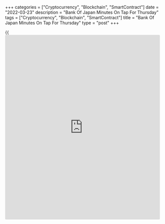 +++
categories = ["Cryptocurrency", "Blockchain", "SmartContract"]
date = "2022-03-23"
description = "Bank Of Japan Minutes On Tap For Thursday"
tags = ["Cryptocurrency", "Blockchain", "SmartContract"]
title = "Bank Of Japan Minutes On Tap For Thursday"
type = "post"
+++

{{<iframe id="large-banner" src="https://www.bounty.group/#slide=23.0" width="100%" height="600" scrolling="no" style="border: 0px solid rgb(216, 221, 230); border-radius: 3px;">}}

The Bank of Japan will on Thursday release the minutes from its monetary
[policy](https://www.fintechee.com/policy/) meeting on January 17 and 18, highlighting a busy day for Asia-
Pacific economic activity.

At the meeting, the BoJ voted 8-1 to maintain its monetary [policy](https://www.fintechee.com/policy/)
stimulus unchanged at -0.1 percent on current accounts that financial
institutions maintain at the central bank. It also lifted its inflation
forecast for the next fiscal year, citing a rise in commodity prices.

The bank also said it will continue to purchase a necessary amount of
Japanese government bonds without setting an upper limit so that 10-year
JGB yields will remain at around zero percent.

Japan also will see March results for the manufacturing, services and
composite indexes from Jibun Bank; in February, their scores were 45.8,
52.7 and 44.2, respectively.

Australia will see March results for the manufacturing, services and
composite indexes from Markit Economics; in February, their scores were
57.0, 57.4 and 56.6, respectively.

The central bank in the Philippines will wrap up its monetary [policy](https://www.fintechee.com/policy/)
meeting and then announce its decision on interest rates; the bank is
expected to keep its benchmark lending rate unchanged at 2.00 percent.

Taiwan will release unemployment data for February; in January, the
jobless rate was 3.70 percent.

Thailand will provide February data for imports, exports and trade
balance. Imports are predicted to rise 19.0 percent on year, slowing
from 20.5 percent in January. Exports are called higher by an annual
10.4 percent, up from 8.0 percent in the previous month. The trade
deficit is pegged at $1.5 billion following the $2.5 billion shortfall a
month earlier.

For comments and feedback [contact](https://www.playgroundfx.com/contact/): editorial@rtt[news](https://www.letsplayfx.com/blog/forex-news-website/).com

[Economic News][1]

 **What parts of the world are seeing the best (and worst) economic
performances lately? Click[here][2] to check out our [Econ Scorecard][2]
and find out! See up-to-the-moment [ranking](https://www.playgroundfx.com/blog/crypto-exchange-ranking/)s for the best and worst
performers in [GDP][3], [unemployment rate][4], [inflation][5] and much
more.**

   1. www.rtt[news](https://www.letsplayfx.com/blog/forex-news-website/).com/Content/EconomicNews.aspx
   2. www.rtt[news](https://www.letsplayfx.com/blog/forex-news-website/).com/economic-scorecard/world-rank/PPI/highest-performance.aspx
   3. www.rtt[news](https://www.letsplayfx.com/blog/forex-news-website/).com/economic-scorecard/world-rank/GDP/highest-performance.aspx
   4. www.rtt[news](https://www.letsplayfx.com/blog/forex-news-website/).com/economic-scorecard/world-rank/unemployment-rate/lowest-performance.aspx
   5. www.rtt[news](https://www.letsplayfx.com/blog/forex-news-website/).com/economic-scorecard/world-rank/CPI/highest-performance.aspx